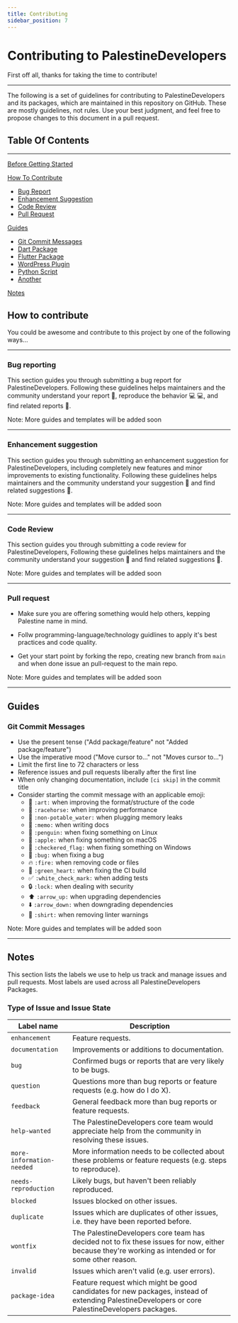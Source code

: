 ```yaml
---
title: Contributing
sidebar_position: 7
---
```


# Contributing to PalestineDevelopers

First off all, thanks for taking the time to contribute!

---

The following is a set of guidelines for contributing to PalestineDevelopers and its packages, which are maintained in this repository on GitHub. These are mostly guidelines, not rules. Use your best judgment, and feel free to propose changes to this document in a pull request.

## Table Of Contents

---

[Before Getting Started](#before-getting-started)

[How To Contribute](#how-to-contribute)

* [Bug Report](#bug-reporting)
* [Enhancement Suggestion](#enhancement-suggestion)
* [Code Review](#code-review)
* [Pull Request](#pull-request)

[Guides](#guides)

* [Git Commit Messages](#git-commit-messages)
* [Dart Package](#dart-package)
* [Flutter Package](#flutter-package)
* [WordPress Plugin](#wordpress-plugin)
* [Python Script](#python-script)
* [Another](#another)

[Notes](#notes)

## How to contribute

You could be awesome and contribute to this project by one of the following ways...

---

### Bug reporting

This section guides you through submitting a bug report for PalestineDevelopers. Following these guidelines helps maintainers and the community understand your report :pencil:, reproduce the behavior :computer: :computer:, and find related reports :mag_right:.

Note: More guides and templates will be added soon

---

### Enhancement suggestion

This section guides you through submitting an enhancement suggestion for PalestineDevelopers, including completely new features and minor improvements to existing functionality. Following these guidelines helps maintainers and the community understand your suggestion :pencil: and find related suggestions :mag_right:.

Note: More guides and templates will be added soon

---

### Code Review

This section guides you through submitting a code review for PalestineDevelopers, Following these guidelines helps maintainers and the community understand your suggestion :pencil: and find related suggestions :mag_right:.

Note: More guides and templates will be added soon

---

### Pull request

* Make sure you are offering something would help others, kepping Palestine name in mind.

* Follw programming-language/technology guidlines to apply it's best practices and code quality.

* Get your start point by forking the repo, creating new branch from `main` and when done issue an pull-request to the main repo.

Note: More guides and templates will be added soon

---

## Guides

### Git Commit Messages

* Use the present tense ("Add package/feature" not "Added package/feature")
* Use the imperative mood ("Move cursor to..." not "Moves cursor to...")
* Limit the first line to 72 characters or less
* Reference issues and pull requests liberally after the first line
* When only changing documentation, include `[ci skip]` in the commit title
* Consider starting the commit message with an applicable emoji:
  * :art: `:art:` when improving the format/structure of the code
  * :racehorse: `:racehorse:` when improving performance
  * :non-potable_water: `:non-potable_water:` when plugging memory leaks
  * :memo: `:memo:` when writing docs
  * :penguin: `:penguin:` when fixing something on Linux
  * :apple: `:apple:` when fixing something on macOS
  * :checkered_flag: `:checkered_flag:` when fixing something on Windows
  * :bug: `:bug:` when fixing a bug
  * :fire: `:fire:` when removing code or files
  * :green_heart: `:green_heart:` when fixing the CI build
  * :white_check_mark: `:white_check_mark:` when adding tests
  * :lock: `:lock:` when dealing with security
  * :arrow_up: `:arrow_up:` when upgrading dependencies
  * :arrow_down: `:arrow_down:` when downgrading dependencies
  * :shirt: `:shirt:` when removing linter warnings

Note: More guides and templates will be added soon

---

## Notes

This section lists the labels we use to help us track and manage issues and pull requests. Most labels are used across all PalestineDevelopers Packages.

### Type of Issue and Issue State

| Label name | Description |
| --- | --- |
| `enhancement` | Feature requests. |
| `documentation` | Improvements or additions to documentation. |
| `bug` | Confirmed bugs or reports that are very likely to be bugs. |
| `question` | Questions more than bug reports or feature requests (e.g. how do I do X). |
| `feedback` | General feedback more than bug reports or feature requests. |
| `help-wanted` | The PalestineDevelopers core team would appreciate help from the community in resolving these issues. |
| `more-information-needed` | More information needs to be collected about these problems or feature requests (e.g. steps to reproduce). |
| `needs-reproduction` | Likely bugs, but haven't been reliably reproduced. |
| `blocked` | Issues blocked on other issues. |
| `duplicate` | Issues which are duplicates of other issues, i.e. they have been reported before. |
| `wontfix` | The PalestineDevelopers core team has decided not to fix these issues for now, either because they're working as intended or for some other reason. |
| `invalid` | Issues which aren't valid (e.g. user errors). |
| `package-idea` | Feature request which might be good candidates for new packages, instead of extending PalestineDevelopers or core PalestineDevelopers packages. |
